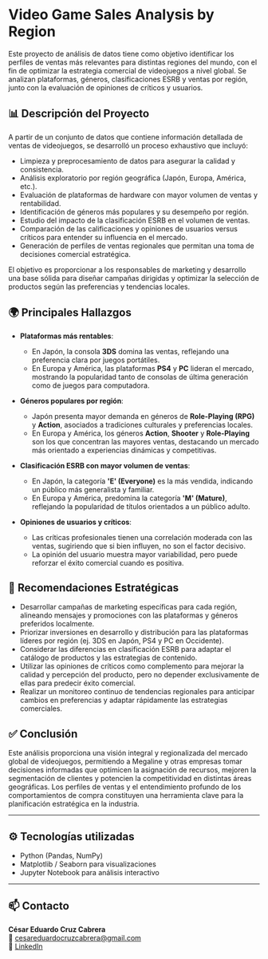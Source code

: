 # Video Game Sales Analysis by Region

Este proyecto de análisis de datos tiene como objetivo identificar los perfiles de ventas más relevantes para distintas regiones del mundo, con el fin de optimizar la estrategia comercial de videojuegos a nivel global. Se analizan plataformas, géneros, clasificaciones ESRB y ventas por región, junto con la evaluación de opiniones de críticos y usuarios.

## 📊 Descripción del Proyecto

A partir de un conjunto de datos que contiene información detallada de ventas de videojuegos, se desarrolló un proceso exhaustivo que incluyó:

- Limpieza y preprocesamiento de datos para asegurar la calidad y consistencia.
- Análisis exploratorio por región geográfica (Japón, Europa, América, etc.).
- Evaluación de plataformas de hardware con mayor volumen de ventas y rentabilidad.
- Identificación de géneros más populares y su desempeño por región.
- Estudio del impacto de la clasificación ESRB en el volumen de ventas.
- Comparación de las calificaciones y opiniones de usuarios versus críticos para entender su influencia en el mercado.
- Generación de perfiles de ventas regionales que permitan una toma de decisiones comercial estratégica.

El objetivo es proporcionar a los responsables de marketing y desarrollo una base sólida para diseñar campañas dirigidas y optimizar la selección de productos según las preferencias y tendencias locales.

## 🌍 Principales Hallazgos

- **Plataformas más rentables**:
  - En Japón, la consola **3DS** domina las ventas, reflejando una preferencia clara por juegos portátiles.
  - En Europa y América, las plataformas **PS4** y **PC** lideran el mercado, mostrando la popularidad tanto de consolas de última generación como de juegos para computadora.

- **Géneros populares por región**:
  - Japón presenta mayor demanda en géneros de **Role-Playing (RPG)** y **Action**, asociados a tradiciones culturales y preferencias locales.
  - En Europa y América, los géneros **Action**, **Shooter** y **Role-Playing** son los que concentran las mayores ventas, destacando un mercado más orientado a experiencias dinámicas y competitivas.

- **Clasificación ESRB con mayor volumen de ventas**:
  - En Japón, la categoría **'E' (Everyone)** es la más vendida, indicando un público más generalista y familiar.
  - En Europa y América, predomina la categoría **'M' (Mature)**, reflejando la popularidad de títulos orientados a un público adulto.

- **Opiniones de usuarios y críticos**:
  - Las críticas profesionales tienen una correlación moderada con las ventas, sugiriendo que si bien influyen, no son el factor decisivo.
  - La opinión del usuario muestra mayor variabilidad, pero puede reforzar el éxito comercial cuando es positiva.

## 🧠 Recomendaciones Estratégicas

- Desarrollar campañas de marketing específicas para cada región, alineando mensajes y promociones con las plataformas y géneros preferidos localmente.
- Priorizar inversiones en desarrollo y distribución para las plataformas líderes por región (ej. 3DS en Japón, PS4 y PC en Occidente).
- Considerar las diferencias en clasificación ESRB para adaptar el catálogo de productos y las estrategias de contenido.
- Utilizar las opiniones de críticos como complemento para mejorar la calidad y percepción del producto, pero no depender exclusivamente de ellas para predecir éxito comercial.
- Realizar un monitoreo continuo de tendencias regionales para anticipar cambios en preferencias y adaptar rápidamente las estrategias comerciales.

## ✅ Conclusión

Este análisis proporciona una visión integral y regionalizada del mercado global de videojuegos, permitiendo a Megaline y otras empresas tomar decisiones informadas que optimicen la asignación de recursos, mejoren la segmentación de clientes y potencien la competitividad en distintas áreas geográficas. Los perfiles de ventas y el entendimiento profundo de los comportamientos de compra constituyen una herramienta clave para la planificación estratégica en la industria.

---

## ⚙️ Tecnologías utilizadas

- Python (Pandas, NumPy)
- Matplotlib / Seaborn para visualizaciones
- Jupyter Notebook para análisis interactivo

---

## 📫 Contacto

**César Eduardo Cruz Cabrera**  
📧 cesareduardocruzcabrera@gmail.com  
🔗 [LinkedIn](https://www.linkedin.com/in/cesar-eduardo-cruz-cabrera)
